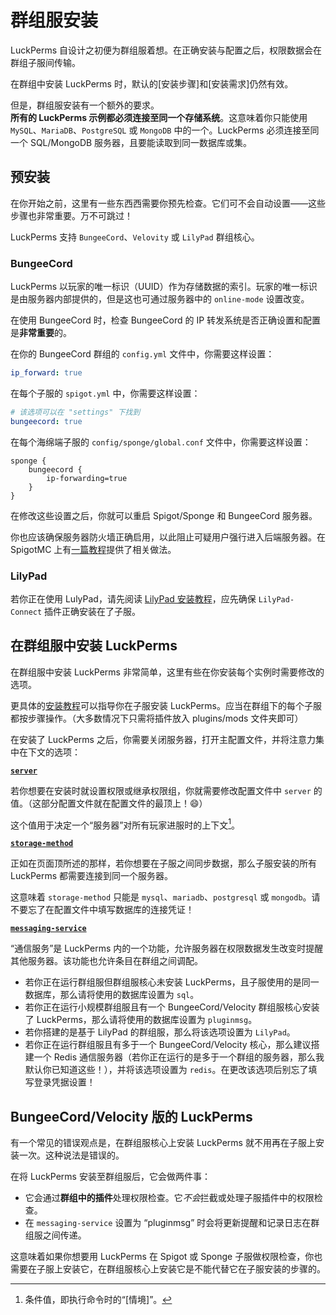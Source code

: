 # 群组服安装

LuckPerms 自设计之初便为群组服着想。在正确安装与配置之后，权限数据会在群组子服间传输。

在群组中安装 LuckPerms 时，默认的[安装步骤]和[安装需求]仍然有效。

但是，群组服安装有一个额外的要求。    
**所有的 LuckPerms 示例都必须连接至同一个存储系统**。这意味着你只能使用 `MySQL`、`MariaDB`、`PostgreSQL` 或 `MongoDB` 中的一个。LuckPerms 必须连接至同一个 SQL/MongoDB 服务器，且要能读取到同一数据库或集。

## 预安装

在你开始之前，这里有一些东西西需要你预先检查。它们可不会自动设置——这些步骤也非常重要。万不可跳过！

LuckPerms 支持 `BungeeCord`、`Velovity` 或 `LilyPad` 群组核心。

### BungeeCord

LuckPerms 以玩家的唯一标识（UUID）作为存储数据的索引。玩家的唯一标识是由服务器内部提供的，但是这也可通过服务器中的 `online-mode` 设置改变。

在使用 BungeeCord 时，检查 BungeeCord 的 IP 转发系统是否正确设置和配置是**非常重要**的。

在你的 BungeeCord 群组的 `config.yml` 文件中，你需要这样设置：
```YAML
ip_forward: true
```
在每个子服的 `spigot.yml` 中，你需要这样设置：
```YAML
# 该选项可以在 "settings" 下找到
bungeecord: true
```
在每个海绵端子服的 `config/sponge/global.conf` 文件中，你需要这样设置：
```HOCON
sponge {
    bungeecord {
        ip-forwarding=true
    }
}
```
在修改这些设置之后，你就可以重启 Spigot/Sponge 和 BungeeCord 服务器。

你也应该确保服务器防火墙正确启用，以此阻止可疑用户强行进入后端服务器。在 SpigotMC 上有[一篇教程](https://www.spigotmc.org/wiki/firewall-guide/)提供了相关做法。

### LilyPad

若你正在使用 LulyPad，请先阅读 [LilyPad 安装教程](http://www.lilypadmc.org/threads/connecting-your-bukkit-servers.13/)，应先确保 `LilyPad-Connect` 插件正确安装在了子服。

## 在群组服中安装 LuckPerms

在群组服中安装 LuckPerms 非常简单，这里有些在你安装每个实例时需要修改的选项。

更具体的[安装教程](https://luckperms.net/wiki/Installation)可以指导你在子服安装 LuckPerms。应当在群组下的每个子服都按步骤操作。（大多数情况下只需将插件放入 plugins/mods 文件夹即可）

在安装了 LuckPerms 之后，你需要关闭服务器，打开主配置文件，并将注意力集中在下文的选项：

[**`server`**]()

若你想要在安装时就设置权限或继承权限组，你就需要修改配置文件中 `server` 的值。（这部分配置文件就在配置文件的最顶上！😄）

这个值用于决定一个“服务器”对所有玩家进服时的上下文[^1]。

[**`storage-method`**]()

正如在页面顶所述的那样，若你想要在子服之间同步数据，那么子服安装的所有 LuckPerms 都需要连接到同一个服务器。

这意味着 `storage-method` 只能是 `mysql`、`mariadb`、`postgresql` 或 `mongodb`。请不要忘了在配置文件中填写数据库的连接凭证！

[**`messaging-service`**]()

“通信服务”是 LuckPerms 内的一个功能，允许服务器在权限数据发生改变时提醒其他服务器。该功能也允许条目在群组之间调配。

* 若你正在运行群组服但群组服核心未安装 LuckPerms，且子服使用的是同一数据库，那么请将使用的数据库设置为 `sql`。
* 若你正在运行小规模群组服且有一个 BungeeCord/Velocity 群组服核心安装了 LuckPerms，那么请将使用的数据库设置为 `pluginmsg`。
* 若你搭建的是基于 LilyPad 的群组服，那么将该选项设置为 `LilyPad`。
* 若你正在运行群组服且有多于一个 BungeeCord/Velocity 核心，那么建议搭建一个 Redis 通信服务器（若你正在运行的是多于一个群组的服务器，那么我默认你已知道这些！），并将该选项设置为 `redis`。在更改该选项后别忘了填写登录凭据设置！

## BungeeCord/Velocity 版的 LuckPerms

有一个常见的错误观点是，在群组服核心上安装 LuckPerms 就不用再在子服上安装一次。这种说法是错误的。

在将 LuckPerms 安装至群组服后，它会做两件事：

* 它会通过**群组中的插件**处理权限检查。它*不会*拦截或处理子服插件中的权限检查。
* 在 `messaging-service` 设置为 “pluginmsg” 时会将更新提醒和记录日志在群组服之间传递。

这意味着如果你想要用 LuckPerms 在 Spigot 或 Sponge 子服做权限检查，你也需要在子服上安装它，在群组服核心上安装它是不能代替它在子服安装的步骤的。

[^1]: 条件值，即执行命令时的“[情境]”。